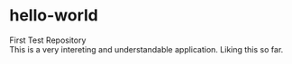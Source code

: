 # hello-world
First Test Repository<br>
This is a very intereting and understandable application.  Liking this so far.
